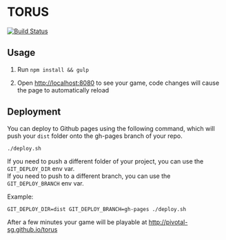 # TORUS

[![Build Status](https://travis-ci.org/pivotal-sg/torus.svg?branch=master)](https://travis-ci.org/pivotal-sg/torus)

## Usage

1. Run `npm install && gulp`

1. Open [http://localhost:8080](http://localhost:8080) to see your game, code changes will cause the page to automatically reload

## Deployment

You can deploy to Github pages using the following command, which will push your `dist` folder onto the gh-pages branch of your repo.

`./deploy.sh`

If you need to push a different folder of your project, you can use the `GIT_DEPLOY_DIR` env var.
<br>
If you need to push to a different branch, you can use the `GIT_DEPLOY_BRANCH` env var.

Example:

`GIT_DEPLOY_DIR=dist GIT_DEPLOY_BRANCH=gh-pages ./deploy.sh`

After a few minutes your game will be playable at http://pivotal-sg.github.io/torus


